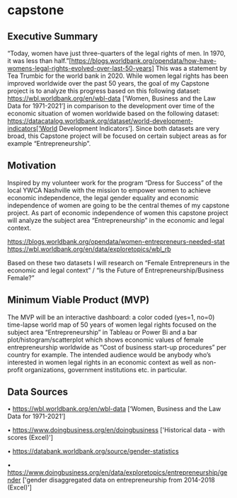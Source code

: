 # capstone

## Executive Summary

“Today, women have just three-quarters of the legal rights of men. In 1970, it was less than half.”[https://blogs.worldbank.org/opendata/how-have-womens-legal-rights-evolved-over-last-50-years] This was a statement by Tea Trumbic for the world bank in 2020. While women legal rights has been improved worldwide over the past 50 years, the goal of my Capstone project is to analyze this progress based on this following dataset: https://wbl.worldbank.org/en/wbl-data [‘Women, Business and the Law Data for 1971-2021’] in comparison to the development over time of the economic situation of women worldwide based on the following dataset: https://datacatalog.worldbank.org/dataset/world-development-indicators[‘World Development Indicators’]. Since both datasets are very broad, this Capstone project will be focused on certain subject areas as for example “Entrepreneurship”.

## Motivation

Inspired by my volunteer work for the program “Dress for Success” of the local YWCA Nashville with the mission to empower women to achieve economic independence, the legal gender equality and economic independence of women are going to be the central themes of my capstone project. As part of economic independence of women this capstone project will analyze the subject area “Entrepreneurship” in the economic and legal context.

https://blogs.worldbank.org/opendata/women-entrepreneurs-needed-stat
https://wbl.worldbank.org/en/data/exploretopics/wbl_rb

Based on these two datasets I will research on “Female Entrepreneurs in the economic and legal context” / “Is the Future of Entrepreneurship/Business Female?”


## Minimum Viable Product (MVP)

The MVP will be an interactive dashboard: a color coded (yes=1, no=0) time-lapse world map of 50 years of women legal rights focused on the subject area “Entrepreneurship” in Tableau or Power Bi and a bar plot/histogram/scatterplot which shows economic values of female entrepreneurship worldwide as “Cost of business start-up procedures” per country for example. The intended audience would be anybody who’s interested in women legal rights in an economic context as well as non-profit organizations, government institutions etc. in particular. 


## Data Sources

•	https://wbl.worldbank.org/en/wbl-data [‘Women, Business and the Law Data for 1971-2021’]

•	https://www.doingbusiness.org/en/doingbusiness ['Historical data - with scores (Excel)']

•	https://databank.worldbank.org/source/gender-statistics 

•	https://www.doingbusiness.org/en/data/exploretopics/entrepreneurship/gender ['gender disaggregated data on entrepreneurship from 2014-2018 (Excel)']


